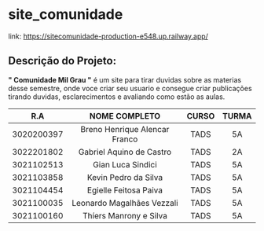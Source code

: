 # site_comunidade

link: https://sitecomunidade-production-e548.up.railway.app/

## Descrição do Projeto: 

**" Comunidade Mil Grau "** é um site para tirar duvidas sobre as materias desse semestre, onde voce criar seu usuario e consegue criar publicações tirando duvidas, esclarecimentos e avaliando como estão as aulas. 


| R.A | NOME COMPLETO | CURSO | TURMA |
| :---: | :----------:| :---: | :---: |
| 3020200397 | Breno Henrique Alencar Franco| TADS  | 5A |
| 3022201802 | Gabriel Aquino de Castro | TADS | 2A |
| 3021102513 | Gian Luca Sindici | TADS | 5A |
| 3021103858 | Kevin Pedro da Silva | TADS | 5A |
| 3021104454 | Egielle Feitosa Paiva | TADS | 5A |
| 3021100035 | Leonardo Magalhães Vezzali | TADS | 5A |
| 3021100160 | Thíers Manrony e Silva | TADS | 5A |

